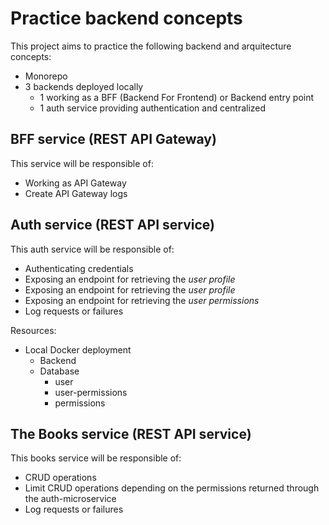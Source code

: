# Practice backend concepts

This project aims to practice the following backend and arquitecture concepts:

- Monorepo
- 3 backends deployed locally
  - 1 working as a BFF (Backend For Frontend) or Backend entry point
  - 1 auth service providing authentication and centralized

## BFF service (REST API Gateway)

This service will be responsible of:

- Working as API Gateway
- Create API Gateway logs

## Auth service (REST API service)

This auth service will be responsible of:

- Authenticating credentials
- Exposing an endpoint for retrieving the *user profile*
- Exposing an endpoint for retrieving the *user profile*
- Exposing an endpoint for retrieving the *user permissions*
- Log requests or failures

Resources:
- Local Docker deployment
  - Backend
  - Database
    - user
    - user-permissions
    - permissions

## The Books service (REST API service)

This books service will be responsible of:

- CRUD operations
- Limit CRUD operations depending on the permissions returned through the auth-microservice
- Log requests or failures